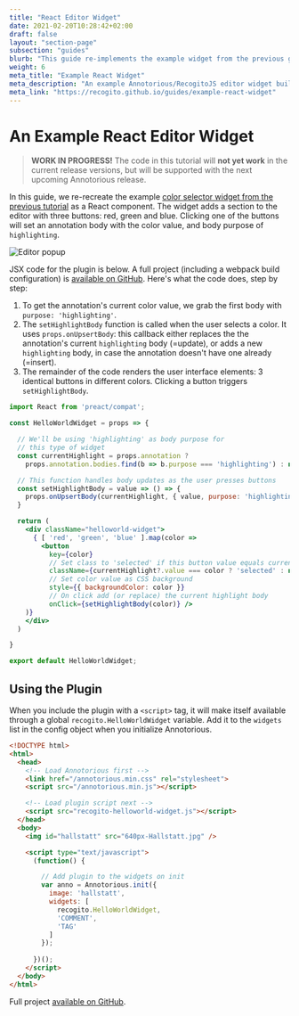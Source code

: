 ```yaml
---
title: "React Editor Widget"
date: 2021-02-20T10:28:42+02:00
draft: false
layout: "section-page"
subsection: "guides"
blurb: "This guide re-implements the example widget from the previous guide in React."
weight: 6
meta_title: "Example React Widget"
meta_description: "An example Annotorious/RecogitoJS editor widget built with React."
meta_link: "https://recogito.github.io/guides/example-react-widget"
---
```


# An Example React Editor Widget

> __WORK IN PROGRESS!__ The code in this tutorial will __not yet work__ in the current release 
> versions, but will be supported with the next upcoming Annotorious release.

In this guide, we re-recreate the example [color selector widget from the previous tutorial](/guides/editor-widgets/) 
as a React component. The widget adds a section to the editor with three buttons: red, green and blue. 
Clicking one of the buttons will set an annotation body with the color value, and body purpose of `highlighting`. 


![Editor popup](/images/guides/colorselector-widget.png)

JSX code for the plugin is below. A full project (including a webpack build configuration) 
is [available on GitHub](https://github.com/recogito/recogito-client-plugins/tree/main/packages/widget-react-helloworld).
Here's what the code does, step by step:

1. To get the annotation's current color value, we grab the first body with `purpose: 'highlighting'`.
2. The `setHighlightBody` function is called when the user selects a color. It uses `props.onUpsertBody`: 
   this callback either replaces the the annotation's current `highlighting` body (=update), or adds a
   new `highlighting` body, in case the annotation doesn't have one already (=insert).
3. The remainder of the code renders the user interface elements: 3 identical buttons
   in different colors. Clicking a button triggers `setHighlightBody`.

```jsx
import React from 'preact/compat';

const HelloWorldWidget = props => {

  // We'll be using 'highlighting' as body purpose for 
  // this type of widget
  const currentHighlight = props.annotation ? 
    props.annotation.bodies.find(b => b.purpose === 'highlighting') : null;

  // This function handles body updates as the user presses buttons
  const setHighlightBody = value => () => {
    props.onUpsertBody(currentHighlight, { value, purpose: 'highlighting' });
  }

  return (
    <div className="helloworld-widget">
      { [ 'red', 'green', 'blue' ].map(color => 
        <button 
          key={color}
          // Set class to 'selected' if this button value equals current highlight
          className={currentHighlight?.value === color ? 'selected' : null}
          // Set color value as CSS background
          style={{ backgroundColor: color }}
          // On click add (or replace) the current highlight body
          onClick={setHighlightBody(color)} />
    )}
    </div>
  )

}

export default HelloWorldWidget;
```

## Using the Plugin

When you include the plugin with a `<script>` tag, it will make itself available
through a global `recogito.HelloWorldWidget` variable. Add it to the `widgets` list 
in the config object when you initialize Annotorious.

```html
<!DOCTYPE html>
<html>
  <head>
    <!-- Load Annotorious first -->
    <link href="/annotorious.min.css" rel="stylesheet">
    <script src="/annotorious.min.js"></script>

    <!-- Load plugin script next -->
    <script src="recogito-helloworld-widget.js"></script>
  </head>
  <body>
    <img id="hallstatt" src="640px-Hallstatt.jpg" />

    <script type="text/javascript">
      (function() {

        // Add plugin to the widgets on init
        var anno = Annotorious.init({
          image: 'hallstatt',
          widgets: [ 
            recogito.HelloWorldWidget,
            'COMMENT',
            'TAG'
          ]
        });
        
      })();
    </script>
  </body>
</html>
```

Full project [available on GitHub](https://github.com/recogito/recogito-client-plugins/tree/main/packages/widget-react-helloworld).